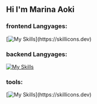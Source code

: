 ## Hi I'm Marina Aoki

### frontend Langyages:

[![My Skills](https://skillicons.dev/icons?i=js,ts,html,css,tailwind,)](https://skillicons.dev)

### backend Langyages:

[![My Skills](https://skillicons.dev/icons?i=py,django,fastapinodejs,postgres)](https://skillicons.dev)

### tools:

[![My Skills](https://skillicons.dev/icons?i=docker,figma,firebase,git,github,vitest,vscode,)](https://skillicons.dev)
